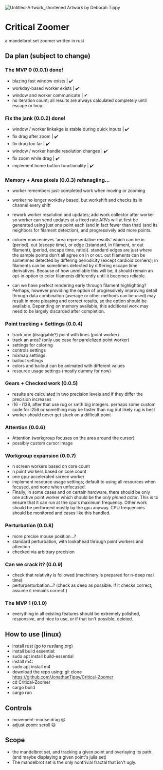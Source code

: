 ![Untitled-Artwork_shortened](https://user-images.githubusercontent.com/54297927/212390663-ff8359e9-438a-4742-8cf6-3b7675a27f7a.jpg)
Artwork by Deborah Tippy

# Critical Zoomer
a mandelbrot set zoomer written in rust

## Da plan (subject to change)

### The MVP 0 (0.0.1)  done!
- blazing fast window exists | ✔️
- workday-based worker exists | ✔️
- window and worker communicate | ✔
- ️no iteration count; all results are always calculated completely until escape or loop.
  
### Fix the jank (0.0.2) done!
- window / worker linkakge is stable during quick inputs | ✔️
- fix drag after zoom | ✔️
- fix drag too far | ✔️
- window / worker handle resolution changes | ✔️
- fix zoom while drag | ✔️
- implement home button functionality | ✔️

### Memory + Area pixels (0.0.3) refanagling...
- worker remembers just-completed work when moving or zooming
- worker no longer workday based, but workshift and checks its in channel every shift 
- rework worker resolution and updates; add work collector after worker so worker can send updates at a fixed rate 
  ARVs will at first be generated using just one point each (and in fact fewer than that) (and its neighbors for filament detection), and progressively add more points.
  
- colorer now recieves 'area representative results' which can be in (period), out (escape time), or edge ((standard, in filament, or out filament), (period, escape time, ratio)).
    standard edges are just where the sample points don't all agree on in or out.
    out filaments can be sometimes detected by differing periodicity (except cardioid corners);
    in filaments can be sometimes detected by differing escape time derivatives.
    Because of how unreliable this will be, it should remain an opt-in option to color filaments differently until it becomes reliable.
    
- can we have perfect rendering early through filament highlighting? 
  Perhaps, however providing the option of progressively improving detail through data combination
  (average or other methods can be used) may result in more pleasing and correct results, so the option should be available.
  Depending on memory available, this additional work may need to be largely discarded after completion.
  
### Point tracking + Settings (0.0.4)
- track one (draggable?) point with lines (point worker)
- track an area? (only use case for parelelized point worker)
- settings for coloring
- controls settings
- mixmap settings
- bailout settings
- colors and bailout can be animated with different values
- resource usage settings (mostly dummy for now)

### Gears + Checked work (0.0.5)
- results are calculated in two precision levels and if they differ the precision increases
- i16 - i128, after that use rug or smth big integers. perhaps some custom code for i256 or something may be faster than rug but likely rug is best
- worker should never get stuck on a difficult point

### Attention (0.0.6)
- Attention (workgroup focuses on the area around the cursor)
- possibly custom cursor image

### Workgroup expansion (0.0.7)
- n screen workers based on core count
- n point workers based on core count
- one gpu-accelerated screen worker
- implement resource usage settings; default to using all resources when focused, and none when unfocused.
- Finally, in some cases and on certain hardware, there should be only one active point worker which should be the *only pinned actor*. 
  This is to ensure that it can run at the cpu's maximum frequency. Other work should be performed mostly by the gpu anyway.
  CPU frequencies should be monitored and cases like this handled.
  

### Perturbation (0.0.8)
- more precise mouse position...?
- standard perturbation, with lookahead through point workers and attention
- checked via arbitrary precision

### Can we crack it? (0.0.9)
- check that relativity is followed (machinery is prepared for n-deep real time)
- perturperturbation...? (check as deep as possible. If it checks correct, assume it remains correct.)

### The MVP 1 (0.1.0)
- everything in all existing features should be extremely polished, responsive, and nice to use, or if that isn't possible, deleted.





## How to use (linux)
- install rust (go to rustlang.org)
- install build essential:
- sudo apt install build-essential
- install m4:
- sudo apt install m4
- download the repo using:
git clone https://github.com/JonathanTippy/Critical-Zoomer
- cd Critical-Zoomer
- cargo build
- cargo run

## Controls
- movement: mouse drag :smiley:
- adjust zoom: scroll :smiley:

## Scope
- the mandelbrot set, and tracking a given point and overlaying its path. (and maybe displaying a given point's julia set)
- The mandelbrot set is the only nontrivial fractal that isn't ugly.

